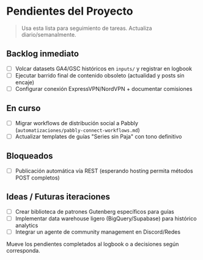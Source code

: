 # Pendientes del Proyecto

> Usa esta lista para seguimiento de tareas. Actualiza diario/semanalmente.

## Backlog inmediato
- [ ] Volcar datasets GA4/GSC históricos en `inputs/` y registrar en logbook
- [ ] Ejecutar barrido final de contenido obsoleto (actualidad y posts sin encaje)
- [ ] Configurar conexión ExpressVPN/NordVPN + documentar comisiones

## En curso
- [ ] Migrar workflows de distribución social a Pabbly (`automatizaciones/pabbly-connect-workflows.md`)
- [ ] Actualizar templates de guías "Series sin Paja" con tono definitivo

## Bloqueados
- [ ] Publicación automática vía REST (esperando hosting permita métodos POST completos)

## Ideas / Futuras iteraciones
- [ ] Crear biblioteca de patrones Gutenberg específicos para guías
- [ ] Implementar data warehouse ligero (BigQuery/Supabase) para histórico analytics
- [ ] Integrar un agente de community management en Discord/Redes

Mueve los pendientes completados al logbook o a decisiones según corresponda.
